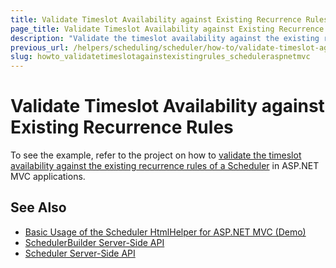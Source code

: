 ```yaml
---
title: Validate Timeslot Availability against Existing Recurrence Rules
page_title: Validate Timeslot Availability against Existing Recurrence Rules | Telerik UI Scheduler HtmlHelper for ASP.NET MVC
description: "Validate the timeslot availability against the existing recurrence rules of a Kendo UI Scheduler in ASP.NET MVC applications."
previous_url: /helpers/scheduling/scheduler/how-to/validate-timeslot-against-recurrence-rules
slug: howto_validatetimeslotagainstexistingrules_scheduleraspnetmvc
---
```


# Validate Timeslot Availability against Existing Recurrence Rules

To see the example, refer to the project on how to [validate the timeslot availability against the existing recurrence rules of a Scheduler](https://github.com/telerik/ui-for-aspnet-mvc-examples/tree/master/scheduler/scheduler-timeslot-validation-against-recurrence-rules) in ASP.NET MVC applications.

## See Also

* [Basic Usage of the Scheduler HtmlHelper for ASP.NET MVC (Demo)](https://demos.telerik.com/aspnet-mvc/scheduler)
* [SchedulerBuilder Server-Side API](http://docs.telerik.com/aspnet-mvc/api/Kendo.Mvc.UI.Fluent/SchedulerBuilder)
* [Scheduler Server-Side API](/api/scheduler)
